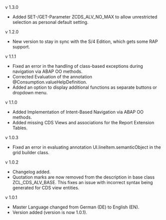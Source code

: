 v 1.3.0
- Added SET-/GET-Parameter ZCDS_ALV_NO_MAX to allow unrestricted selection as personal default setting.

v 1.2.0
- New version to stay in sync with the S/4 Edition, which gets some RAP support.

v 1.1.1

- Fixed an error in the handling of class-based exceptions during navigation via ABAP OO methods.
- Corrected Evaluation of the annotation @Consumption.valueHelpDefinition.
- Added an option to display additional functions as separate buttons or dropdown menu.

v 1.1.0

- Added Implementation of Intent-Based Navigation via ABAP OO methods.
- Added missing CDS Views and associations for the Report Extension Tables.

v 1.0.3

- Fixed an error in evaluating annotation UI.lineItem.semanticObject in the grid builder class.

v 1.0.2

- Changelog added.
- Quotation marks are now removed from the description in base class ZCL_CDS_ALV_BASE. This fixes an issue with incorrect syntax being generated for CDS view entities.

v 1.0.1

- Master Language changed from German (DE) to English (EN).
- Version added (version is now 1.0.1).